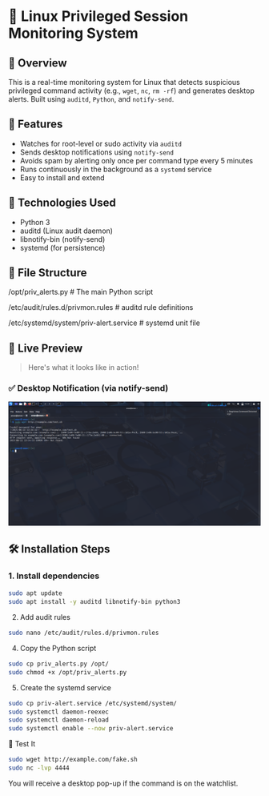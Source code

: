 # 🔐 Linux Privileged Session Monitoring System

## 📌 Overview
This is a real-time monitoring system for Linux that detects suspicious privileged command activity (e.g., `wget`, `nc`, `rm -rf`) and generates desktop alerts. Built using `auditd`, `Python`, and `notify-send`.

## 🚀 Features
- Watches for root-level or sudo activity via `auditd`
- Sends desktop notifications using `notify-send`
- Avoids spam by alerting only once per command type every 5 minutes
- Runs continuously in the background as a `systemd` service
- Easy to install and extend

## 🔧 Technologies Used
- Python 3
- auditd (Linux audit daemon)
- libnotify-bin (notify-send)
- systemd (for persistence)

## 📂 File Structure

/opt/priv_alerts.py # The main Python script

/etc/audit/rules.d/privmon.rules # auditd rule definitions

/etc/systemd/system/priv-alert.service # systemd unit file

## 📸 Live Preview

> Here's what it looks like in action!

### ✅ Desktop Notification (via notify-send)
![Desktop Alert Screenshot](Screenshot_2025-06-22_13_34_33.png)



## 🛠️ Installation Steps

### 1. Install dependencies
```bash
sudo apt update
sudo apt install -y auditd libnotify-bin python3
```
2. Add audit rules

```bash
sudo nano /etc/audit/rules.d/privmon.rules
```
4. Copy the Python script

```bash
sudo cp priv_alerts.py /opt/
sudo chmod +x /opt/priv_alerts.py
```

5. Create the systemd service

```bash
sudo cp priv-alert.service /etc/systemd/system/
sudo systemctl daemon-reexec
sudo systemctl daemon-reload
sudo systemctl enable --now priv-alert.service
```

🧪 Test It

```bash
sudo wget http://example.com/fake.sh
sudo nc -lvp 4444
```
You will receive a desktop pop-up if the command is on the watchlist.
